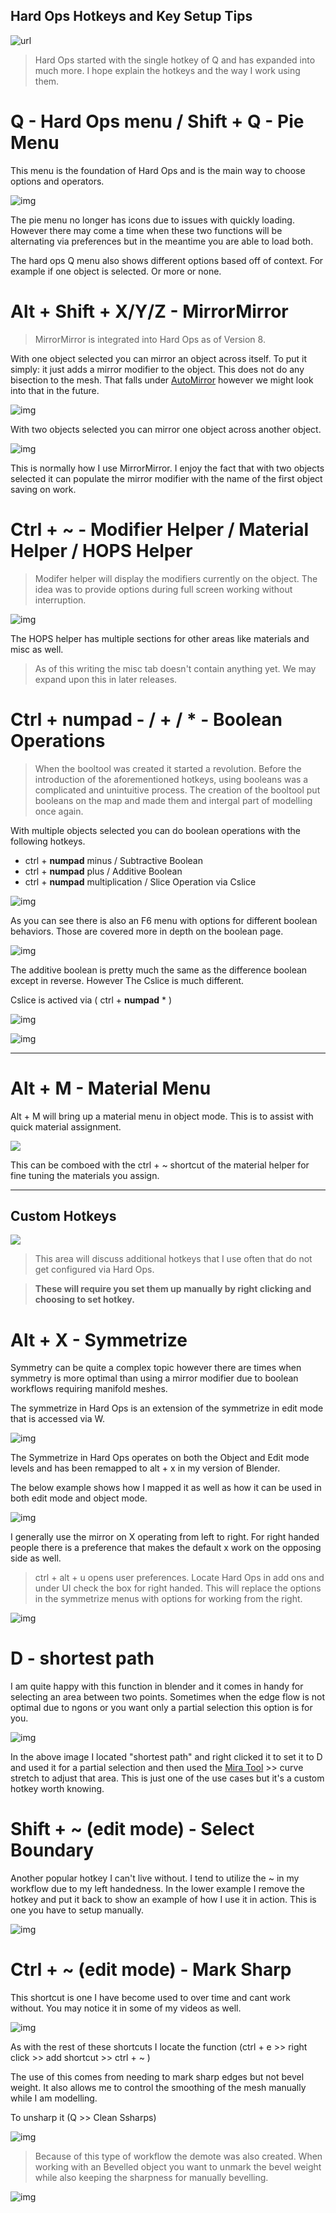 ## Hard Ops Hotkeys and Key Setup Tips

![url](https://raw.githubusercontent.com/mx1001/hardops_manual/master/docs/img\computer2.gif)

> Hard Ops started with the single hotkey of Q and has expanded into much more. I hope explain the hotkeys and the way I work using them.

# Q - Hard Ops menu / Shift + Q - Pie Menu

This menu is the foundation of Hard Ops and is the main way to choose options and operators.

![img](https://raw.githubusercontent.com/mx1001/hardops_manual/master/docs/img\hotkey\h2.gif)

The pie menu no longer has icons due to issues with quickly loading. However there may come a time when these two functions will be alternating via preferences but in the meantime you are able to load both.

The hard ops Q menu also shows different options based off of context. For example if one object is selected. Or more or none.



# Alt + Shift + X/Y/Z - MirrorMirror

> MirrorMirror is integrated into Hard Ops as of Version 8.

With one object selected you can mirror an object across itself. To put it simply: it just adds a mirror modifier to the object. This does not do any bisection to the mesh. That falls under [AutoMirror](http://blenderaddonlist.blogspot.com/2014/07/addon-auto-mirror.html) however we might look into that in the future.

![img](https://raw.githubusercontent.com/mx1001/hardops_manual/master/docs/img\hotkey\h3.gif)

With two objects selected you can mirror one object across another object.

![img](https://raw.githubusercontent.com/mx1001/hardops_manual/master/docs/img\hotkey\h4.gif)

This is normally how I use MirrorMirror. I enjoy the fact that with two objects selected it can populate the mirror modifier with the name of the first object saving on work.

# Ctrl + ~ - Modifier Helper / Material Helper / HOPS Helper

> Modifer helper will display the modifiers currently on the object. The idea was to provide options during full screen working without interruption.

![img](https://raw.githubusercontent.com/mx1001/hardops_manual/master/docs/img\hotkey\h5.gif)

The HOPS helper has multiple sections for other areas like materials and misc as well.

> As of this writing the misc tab doesn't contain anything yet. We may expand upon this in later releases.

# Ctrl + **numpad** - / + / * - Boolean Operations

> When the booltool was created it started a revolution. Before the introduction of the aforementioned hotkeys, using booleans was a complicated and unintuitive process. The creation of the booltool put booleans on the map and made them and intergal part of modelling once again.

With multiple objects selected you can do boolean operations with the following hotkeys.

- ctrl + **numpad** minus / Subtractive Boolean
- ctrl + **numpad** plus / Additive Boolean
- ctrl + **numpad** multiplication / Slice Operation via Cslice

![img](https://raw.githubusercontent.com/mx1001/hardops_manual/master/docs/img\hotkey\h6.gif)

As you can see there is also an F6 menu with options for different boolean behaviors. Those are covered more in depth on the boolean page.

![img](https://raw.githubusercontent.com/mx1001/hardops_manual/master/docs/img\hotkey\h7.gif)

The additive boolean is pretty much the same as the difference boolean except in reverse. However The Cslice is much different.

Cslice is actived via ( ctrl + **numpad** * )

![img](https://raw.githubusercontent.com/mx1001/hardops_manual/master/docs/img\hotkey\h9.gif)

![img](https://raw.githubusercontent.com/mx1001/hardops_manual/master/docs/img\hotkey\h8.gif)
___

# Alt + M - Material Menu

Alt + M will bring up a material menu in object mode. This is to assist with quick material assignment.

![](https://raw.githubusercontent.com/mx1001/hardops_manual/master/docs/img\hotkey\h16.gif)

This can be comboed with the ctrl + ~ shortcut of the material helper for fine tuning the materials you assign.

___

## Custom Hotkeys

![](https://raw.githubusercontent.com/mx1001/hardops_manual/master/docs/img\stuffed.gif)

> This area will discuss additional hotkeys that I use often that do not get configured via Hard Ops.

> **These will require you set them up manually by right clicking and choosing to set hotkey.**

# Alt + X - Symmetrize

Symmetry can be quite a complex topic however there are times when symmetry is more optimal than using a mirror modifier due to boolean workflows requiring manifold meshes.

The symmetrize in Hard Ops is an extension of the symmetrize in edit mode that is accessed via W.

![img](https://raw.githubusercontent.com/mx1001/hardops_manual/master/docs/img\hotkey\h13.gif)

The Symmetrize in Hard Ops operates on both the Object and Edit mode levels and has been remapped to alt + x in my version of Blender.

The below example shows how I mapped it as well as how it can be used in both edit mode and object mode.

![img](https://raw.githubusercontent.com/mx1001/hardops_manual/master/docs/img\hotkey\h14.gif)

I generally use the mirror on X operating from left to right. For right handed people there is a preference that makes the default x work on the opposing side as well.

> ctrl + alt + u opens user preferences. Locate Hard Ops in add ons and under UI check the box for right handed. This will replace the options in the symmetrize menus with options for working from the right.

![img](https://raw.githubusercontent.com/mx1001/hardops_manual/master/docs/img\hotkey\h15.gif)



# D - shortest path

I am quite happy with this function in blender and it comes in handy for selecting an area between two points. Sometimes when the edge flow is not optimal due to ngons or you want only a partial selection this option is for you.

 ![img](https://raw.githubusercontent.com/mx1001/hardops_manual/master/docs/img\hotkey\h1.gif)

 In the above image I located "shortest path" and right clicked it to set it to D and used it for a partial selection and then used the [Mira Tool](http://blenderartists.org/forum/showthread.php?366107-MiraTools) >> curve stretch to adjust that area. This is just one of the use cases but it's a custom hotkey worth knowing.

# Shift + ~ (edit mode) - Select Boundary

Another popular hotkey I can't live without. I tend to utilize the ~ in my workflow due to my left handedness. In the lower example I remove the hotkey and put it back to show an example of how I use it in action. This is one you have to setup manually. 

![img](https://raw.githubusercontent.com/mx1001/hardops_manual/master/docs/img\hotkey\h17.gif)


# Ctrl + ~ (edit mode) - Mark Sharp

This shortcut is one I have become used to over time and cant work without. You may notice it in some of my videos as well.

![img](https://raw.githubusercontent.com/mx1001/hardops_manual/master/docs/img\hotkey\h10.gif)

As with the rest of these shortcuts I locate the function (ctrl + e >> right click >> add shortcut >> ctrl + ~ )

The use of this comes from needing to mark sharp edges but not bevel weight. It also allows me to control the smoothing of the mesh manually while I am modelling.

To unsharp it (Q >> Clean Ssharps)

![img](https://raw.githubusercontent.com/mx1001/hardops_manual/master/docs/img\hotkey\h11.gif)

> Because of this type of workflow the demote was also created. When working with an Bevelled object you want to unmark the bevel weight while also keeping the sharpness for manually bevelling.

![img](https://raw.githubusercontent.com/mx1001/hardops_manual/master/docs/img\hotkey\h12.gif)

